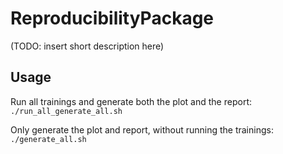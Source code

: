 # ReproducibilityPackage

(TODO: insert short description here)


## Usage

Run all trainings and generate both the plot and the report:
``
./run_all_generate_all.sh
``

Only generate the plot and report, without running the trainings:
``
./generate_all.sh
``